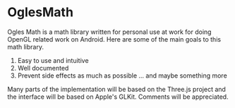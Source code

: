 # OglesMath

Ogles Math is a math library written for personal use at work for doing OpenGL related work on Android.
Here are some of the main goals to this math library.

1. Easy to use and intuitive
2. Well documented 
3. Prevent side effects as much as possible
... and maybe something more

Many parts of the implementation will be based on the Three.js project and the interface will be based on Apple's GLKit.
Comments will be appreciated.
